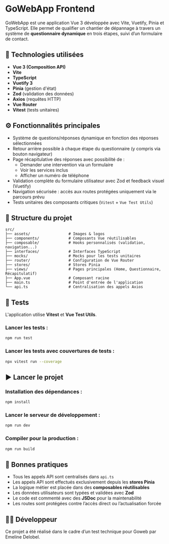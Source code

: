 # GoWebApp Frontend

GoWebApp est une application Vue 3 développée avec Vite, Vuetify, Pinia et TypeScript. Elle permet de qualifier un chantier de dépannage à travers un système de **questionnaire dynamique** en trois étapes, suivi d’un formulaire de contact.

## 🔧 Technologies utilisées

- **Vue 3 (Composition API)**
- **Vite**
- **TypeScript**
- **Vuetify 3**
- **Pinia** (gestion d'état)
- **Zod** (validation des données)
- **Axios** (requêtes HTTP)
- **Vue Router**
- **Vitest** (tests unitaires)

## ⚙️ Fonctionnalités principales

- Système de questions/réponses dynamique en fonction des réponses sélectionnées
- Retour arrière possible à chaque étape du questionnaire (y compris via bouton navigateur)
- Page récapitulative des réponses avec possibilité de :
  - Demander une intervention via un formulaire
  - Voir les services inclus
  - Afficher un numéro de téléphone
- Validation complète du formulaire utilisateur avec Zod et feedback visuel (Vuetify)
- Navigation sécurisée : accès aux routes protégées uniquement via le parcours prévu
- Tests unitaires des composants critiques (`Vitest` + `Vue Test Utils`)


## 📁 Structure du projet

```
src/
├── assets/                 # Images & logos
├── components/             # Composants Vue réutilisables
├── composable/             # Hooks personnalisés (validation, navigation...)
├── interfaces/             # Interfaces TypeScript
├── mocks/                  # Mocks pour les tests unitaires
├── router/                 # Configuration de Vue Router
├── stores/                 # Stores Pinia
├── views/                  # Pages principales (Home, Questionnaire, Récapitulatif)
├── App.vue                 # Composant racine
├── main.ts                 # Point d'entrée de l'application
└── api.ts                  # Centralisation des appels Axios
```

## 🧪 Tests

L'application utilise **Vitest** et **Vue Test Utils**.

### Lancer les tests :
```sh
npm run test
```
### Lancer les tests avec couvertures de tests :
```sh
npx vitest run --coverage
```

## ▶️ Lancer le projet

### Installation des dépendances :
```sh
npm install
```

### Lancer le serveur de développement :
```sh
npm run dev
```

### Compiler pour la production :
```sh
npm run build
```

## 🧠 Bonnes pratiques

- Tous les appels API sont centralisés dans `api.ts`
- Les appels API sont effectués exclusivement depuis les **stores Pinia**
- La logique métier est placée dans des **composables réutilisables**
- Les données utilisateurs sont typées et validées avec **Zod**
- Le code est commenté avec des **JSDoc** pour la maintenabilité
- Les routes sont protégées contre l’accès direct ou l’actualisation forcée


## 🧑‍💻 Développeur

Ce projet a été réalisé dans le cadre d’un test technique pour Goweb par Emeline Delobel.
